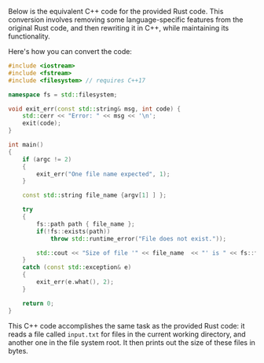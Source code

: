 Below is the equivalent C++ code for the provided Rust code. This conversion involves removing some language-specific features from the original Rust code, and then rewriting it in C++, while maintaining its functionality. 

Here's how you can convert the code:

```cpp
#include <iostream>
#include <fstream>
#include <filesystem> // requires C++17

namespace fs = std::filesystem;

void exit_err(const std::string& msg, int code) {
    std::cerr << "Error: " << msg << '\n';
    exit(code);
}

int main() 
{
    if (argc != 2) 
    {
        exit_err("One file name expected", 1);
    }

    const std::string file_name {argv[1] ] };

    try
    {
        fs::path path { file_name };
        if(!fs::exists(path))
            throw std::runtime_error("File does not exist."));

        std::cout << "Size of file '" << file_name  << "' is " << fs::file_size(path) << " bytes.\n";
    } 
    catch (const std::exception& e) 
    {
        exit_err(e.what(), 2);
    }

    return 0;
}
```
This C++ code accomplishes the same task as the provided Rust code: it reads a file called `input.txt` for files in the current working directory, and another one in the file system root. It then prints out the size of these files in bytes.
